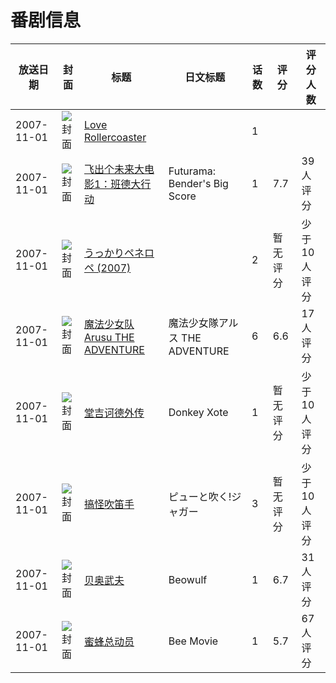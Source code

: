 # 番剧信息

|放送日期|封面|标题|日文标题|话数|评分|评分人数|
|---|---|---|---|---|---|---|
|2007-11-01|![封面](https://lain.bgm.tv/pic/cover/c/55/a7/36215_33Pni.jpg)|[Love Rollercoaster](https://bangumi.tv/subject/36215)||1|||
|2007-11-01|![封面](https://lain.bgm.tv/pic/cover/c/9e/80/131722_te4c5.jpg)|[飞出个未来大电影1：班德大行动](https://bangumi.tv/subject/131722)|Futurama: Bender's Big Score|1|7.7|39人评分|
|2007-11-01|![封面](https://lain.bgm.tv/pic/cover/c/06/3d/309833_eO5Mk.jpg)|[うっかりペネロペ  (2007)](https://bangumi.tv/subject/309833)||2|暂无评分|少于10人评分|
|2007-11-01|![封面](https://lain.bgm.tv/pic/cover/c/5a/79/7905_1GK9K.jpg)|[魔法少女队Arusu THE ADVENTURE](https://bangumi.tv/subject/7905)|魔法少女隊アルス THE ADVENTURE|6|6.6|17人评分|
|2007-11-01|![封面](https://lain.bgm.tv/pic/cover/c/da/6a/130951_yVQQY.jpg)|[堂吉诃德外传](https://bangumi.tv/subject/130951)|Donkey Xote|1|暂无评分|少于10人评分|
|2007-11-01|![封面](https://lain.bgm.tv/pic/cover/c/0c/34/114808_ay81h.jpg)|[搞怪吹笛手](https://bangumi.tv/subject/114808)|ピューと吹く!ジャガー|3|暂无评分|少于10人评分|
|2007-11-01|![封面](https://lain.bgm.tv/pic/cover/c/84/8b/126831_gzSba.jpg)|[贝奥武夫](https://bangumi.tv/subject/126831)|Beowulf|1|6.7|31人评分|
|2007-11-01|![封面](https://lain.bgm.tv/pic/cover/c/31/3e/58961_eWep7.jpg)|[蜜蜂总动员](https://bangumi.tv/subject/58961)|Bee Movie|1|5.7|67人评分|
